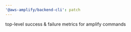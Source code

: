 ```yaml
---
'@aws-amplify/backend-cli': patch
---
```


top-level success & failure metrics for amplify commands
